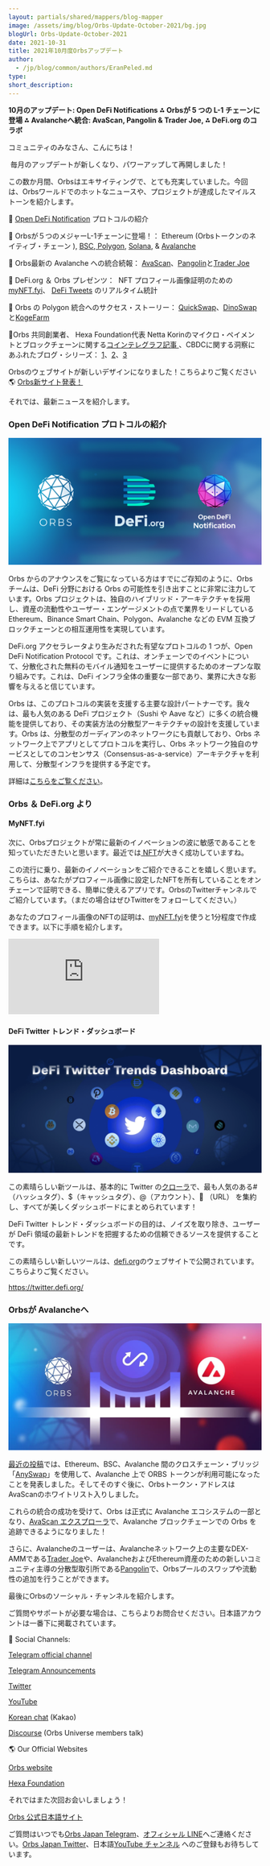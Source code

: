 ```yaml
---
layout: partials/shared/mappers/blog-mapper
image: /assets/img/blog/Orbs-Update-October-2021/bg.jpg
blogUrl: Orbs-Update-October-2021
date: 2021-10-31
title: 2021年10月度Orbsアップデート
author:
  - /jp/blog/common/authors/EranPeled.md
type:
short_description: 
---
```



**10月のアップデート:  Open DeFi Notifications ⁂ Orbsが 5 つの L-1 チェーンに登場 ⁂ Avalancheへ統合: AvaScan, Pangolin & Trader Joe, ⁂ DeFi.org のコラボ**

<div class='line-separator'> </div>

コミュニティのみなさん、こんにちは！

 毎月のアップデートが新しくなり、パワーアップして再開しました！

この数か月間、Orbsはエキサイティングで、とても充実していました。今回は、Orbsワールドでのホットなニュースや、プロジェクトが達成したマイルストーンを紹介します。

📌 [Open DeFi Notification](https://www.orbs.com/jp/Introducing-Open-DeFi-Notification-Protocol)  プロトコルの紹介

📌 Orbsが５つのメジャーL-1チェーンに登場！： Ethereum (Orbsトークンのネイティブ・チェーン ), [BSC](https://www.orbs.com/jp/orbs%E3%81%8Cbinance-smart-chain%E3%81%A7%E5%88%A9%E7%94%A8%E5%8F%AF%E8%83%BD%E3%81%A8%E3%81%AA%E3%82%8A%E3%81%BE%E3%81%97%E3%81%9F),[ Polygon](https://www.orbs.com/jp/how-to-bridge-orbs-tokens-onto-the-polygon-network-2), [Solana](https://www.orbs.com/jp/Orbs-is-Live-on-the-Solana-Wormhole-Bridge), & [Avalanche](https://www.orbs.com/jp/AnySwap-Avalanche)

📌 Orbs最新の Avalanche への統合続報： [AvaScan](https://www.orbs.com/jp/ORBS-is-now-live-on-AvaScan)、[Pangolin](https://www.orbs.com/jp/ORBS-is-Now-Available-on-Pangolin)と[Trader Joe](https://www.orbs.com/jp/ORBS-is-now-live-on-Trader-Joe)

📌 DeFi.org ＆ Orbs プレゼンツ：  NFT プロフィール画像証明のための[myNFT.fyi](https://mynft.fyi/?utm_source=japan)、 [DeFi Tweets](https://www.orbs.com/jp/defi-org-twitter-tool-2) のリアルタイム統計

📌 Orbs の Polygon 統合へのサクセス・ストーリー： [QuickSwap](https://www.orbs.com/jp/orbs-is-now-live-on-quickswap-2)、[DinoSwap](https://www.orbs.com/jp/Orbs-Extinction-Pool-Launched-on-DinoSwap-2)と[KogeFarm](https://www.orbs.com/jp/Orbs-Added-to-KogeFarm-Vaults)

📌Orbs 共同創業者、 Hexa Foundation代表 Netta Korinのマイクロ・ペイメントとブロックチェーンに関する[コインテレグラフ記事 ](https://cointelegraph.com/news/blockchain-technology-can-make-micropayments-finally-functional)、CBDCに関する洞察にあふれたブログ・シリーズ： [1](https://www.orbs.com/jp/Intro-to-CBDC)、[2](https://www.orbs.com/jp/A-Closer-Look-At-CBDCs)、[3](https://www.orbs.com/jp/CBDCs-Additional-Thoughts)

Orbsのウェブサイトが新しいデザインになりました！こちらよりご覧ください 🌎 [Orbs新サイト発表！](https://www.orbs.com/jp/orbs-website-launch-2/)

それでは、最新ニュースを紹介します。

<div class='line-separator'> </div>


### Open DeFi Notification プロトコルの紹介

![notification](/assets/img/blog/Orbs-Update-October-2021/image1.jpg)

Orbs からのアナウンスをご覧になっている方はすでにご存知のように、Orbs チームは、DeFi 分野における Orbs の可能性を引き出すことに非常に注力しています。Orbs プロジェクトは、独自のハイブリッド・アーキテクチャを採用し、資産の流動性やユーザー・エンゲージメントの点で業界をリードしている Ethereum、Binance Smart Chain、Polygon、Avalanche などの EVM 互換ブロックチェーンとの相互運用性を実現しています。

DeFi.org アクセラレータより生みだされた有望なプロトコルの 1 つが、Open DeFi Notification Protocol です。これは、オンチェーンでのイベントについて、分散化された無料のモバイル通知をユーザーに提供するためのオープンな取り組みです。これは、DeFi インフラ全体の重要な一部であり、業界に大きな影響を与えると信じています。

Orbs は、このプロトコルの実装を支援する主要な設計パートナーです。我々は、最も人気のある DeFi プロジェクト（Sushi や Aave など）に多くの統合機能を提供しており、その実装方法の分散型アーキテクチャの設計を支援しています。Orbs は、分散型のガーディアンのネットワークにも貢献しており、Orbs ネットワーク上でアプリとしてプロトコルを実行し、Orbs ネットワーク独自のサービスとしてのコンセンサス（Consensus-as-a-service）アーキテクチャを利用して、分散型インフラを提供する予定です。

詳細は[こちらをご覧ください](https://www.orbs.com/jp/Introducing-Open-DeFi-Notification-Protocol)。

<div class='line-separator'> </div>

### Orbs ＆ DeFi.org より

#### MyNFT.fyi

次に、Orbsプロジェクトが常に最新のイノベーションの波に敏感であることを知っていただきたいと思います。最近では[ NFT](https://coincheck.com/ja/article/454)が大きく成功していますね。

この流行に乗り、最新のイノベーションをご紹介できることを嬉しく思います。こちらは、あなたがプロフィール画像に設定したNFTを所有していることをオンチェーンで証明できる、簡単に使えるアプリです。OrbsのTwitterチャンネルでご紹介しています。（まだの場合はぜひTwitterをフォローしてください。）

あなたのプロフィール画像のNFTの証明は、[myNFT.fyi](https://mynft.fyi/?utm_source=japan)を使うと1分程度で作成できます。以下に手順を紹介します。

<iframe  src="https://www.youtube.com/embed/HbfSEgJHmJg" title="YouTube video player" frameborder="0" allow="accelerometer; autoplay; clipboard-write; encrypted-media; gyroscope; picture-in-picture" allowfullscreen></iframe>

#### DeFi Twitter トレンド・ダッシュボード

![twitter](/assets/img/blog/Orbs-Update-October-2021/image2.png)




この素晴らしい新ツールは、基本的に Twitter の[クローラ](https://www.weblio.jp/content/%E3%82%AF%E3%83%AD%E3%83%BC%E3%83%A9)で、最も人気のある#（ハッシュタグ）、$（キャッシュタグ）、@（アカウント）、🔗 （URL） を集約し、すべてが美しくダッシュボードにまとめられています！

DeFi Twitter トレンド・ダッシュボードの目的は、ノイズを取り除き、ユーザーが DeFi 領域の最新トレンドを把握するための信頼できるソースを提供することです。

この素晴らしい新しいツールは、[defi.org](https://defi.org/)のウェブサイトで公開されています。こちらよりご覧ください。

<https://twitter.defi.org/>

<div class='line-separator'> </div>


### Orbsが Avalancheへ

![avalanche](/assets/img/blog/Orbs-Update-October-2021/image3.jpg)

[最近の投稿](https://www.orbs.com/jp/AnySwap-Avalanche)では、Ethereum、BSC、Avalanche 間のクロスチェーン・ブリッジ「[AnySwap](https://anyswap.exchange/#/bridge)」を使用して、Avalanche 上で ORBS トークンが利用可能になったことを発表しました。そしてそのすぐ後に、Orbsトークン・アドレスはAvaScanのホワイトリスト入りしました。

これらの統合の成功を受けて、Orbs は正式に Avalanche エコシステムの一部となり、[AvaScan エクスプローラ](https://www.orbs.com/jp/ORBS-is-now-live-on-AvaScan/)で、Avalanche ブロックチェーンでの Orbs を追跡できるようになりました！

さらに、Avalancheのユーザーは、Avalancheネットワーク上の主要なDEX-AMMである[Trader Joe](https://www.orbs.com/jp/ORBS-is-now-live-on-Trader-Joe)や、AvalancheおよびEthereum資産のための新しいコミュニティ主導の分散型取引所である[Pangolin](https://www.orbs.com/jp/ORBS-is-Now-Available-on-Pangolin)で、Orbsプールのスワップや流動性の追加を行うことができます。

<div class='line-separator'> </div>


最後にOrbsのソーシャル・チャンネルを紹介します。

ご質問やサポートが必要な場合は、こちらよりお問合せください。日本語アカウントは一番下に掲載されています。

🔗 Social Channels:

[Telegram official channel](https://t.me/OrbsNetwork)

[Telegram Announcements](https://t.me/OrbsAnnouncements)

[Twitter](https://twitter.com/orbs_network)

[YouTube](https://yt.vu/c/UCfpV4z-MGxeiabFkht1LNPQ)

[Korean chat](https://open.kakao.com/o/giYtuTRb) (Kakao)

[Discourse](https://community.orbs.network/) (Orbs Universe members talk)

🌎 Our Official Websites

[Orbs website](https://www.orbs.com/)

[Hexa Foundation](https://www.hexa.org/)

それではまた次回お会いしましょう！

<div class='line-separator'> </div>


[Orbs 公式日本語サイト](https://www.orbs.com/jp/)

ご質問はいつでも[Orbs Japan Telegram](https://t.me/joinchat/G0HZhBQssmZ05v6sp_G6jg)、[オフィシャル LINE](https://line.me/R/ti/p/%40vrf9558a)へご連絡ください。[Orbs Japan Twitter](https://twitter.com/JapanOrbs)、日本語[YouTube チャンネル](https://www.youtube.com/channel/UCZePjhX4e6CuAe8v63Li9lg) へのご登録もお待ちしています。